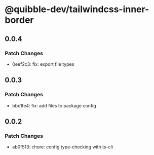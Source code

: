 # @quibble-dev/tailwindcss-inner-border

## 0.0.4

### Patch Changes

- 0eef2c3: fix: export file types

## 0.0.3

### Patch Changes

- bbc1fe4: fix: add files to package config

## 0.0.2

### Patch Changes

- ab0f513: chore: config type-checking with ts-cli
